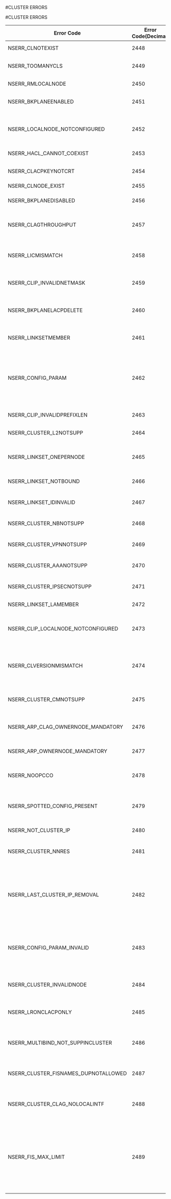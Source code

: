 #CLUSTER ERRORS

#CLUSTER ERRORS



<table><thead><tr><th>Error Code</th><th>Error Code(Decimal)</th><th>Error Code(Hex)</th><th>Error Message</th></tr></thead><tbody><tr><td>NSERR_CLNOTEXIST</td><td>2448</td><td>0x990</td><td>Cluster does not exist</td><tr><tr><td>NSERR_TOOMANYCLS</td><td>2449</td><td>0x991</td><td>This node is already added to another cluster</td><tr><tr><td>NSERR_RMLOCALNODE</td><td>2450</td><td>0x992</td><td>Local Node cannot be deleted</td><tr><tr><td>NSERR_BKPLANEENABLED</td><td>2451</td><td>0x993</td><td>Cluster Backplane is enabled on this interface</td><tr><tr><td>NSERR_LOCALNODE_NOTCONFIGURED</td><td>2452</td><td>0x994</td><td>Clustering cannot be enabled as the local node is not a member of the cluster.</td><tr><tr><td>NSERR_HACL_CANNOT_COEXIST</td><td>2453</td><td>0x995</td><td>Clustering and HA cannot coexist.</td><tr><tr><td>NSERR_CLACPKEYNOTCRT</td><td>2454</td><td>0x996</td><td>LACP key for Node/cluster is not correct</td><tr><tr><td>NSERR_CLNODE_EXIST</td><td>2455</td><td>0x997</td><td>already in cluster</td><tr><tr><td>NSERR_BKPLANEDISABLED</td><td>2456</td><td>0x998</td><td>Disabling Cluster backplane interface</td><tr><tr><td>NSERR_CLAGTHROUGHPUT</td><td>2457</td><td>0x999</td><td>Currently throughput settings are not allowed on CLAG</td><tr><tr><td>NSERR_LICMISMATCH</td><td>2458</td><td>0x99A</td><td>License mismatch between Configuration Coordinator and local node</td><tr><tr><td>NSERR_CLIP_INVALIDNETMASK</td><td>2459</td><td>0x99B</td><td>CLIP netmask should be 255.255.255.255.</td><tr><tr><td>NSERR_BKPLANELACPDELETE</td><td>2460</td><td>0x99C</td><td>This is the last interface in LACP channel configured as backplane</td><tr><tr><td>NSERR_LINKSETMEMBER</td><td>2461</td><td>0x99D</td><td>Interface/Channel is Linkset member.</td><tr><tr><td>NSERR_CONFIG_PARAM</td><td>2462</td><td>0x99E</td><td>Setting up of netscaler parameter ignored using this command in HA/Cluster mode. Use set nsparam command for this purpose.</td><tr><tr><td>NSERR_CLIP_INVALIDPREFIXLEN</td><td>2463</td><td>0x99F</td><td>CLIP prefix length should be 128.</td><tr><tr><td>NSERR_CLUSTER_L2NOTSUPP</td><td>2464</td><td>0x9A0</td><td>L2 Mode not supported in Cluster mode.</td><tr><tr><td>NSERR_LINKSET_ONEPERNODE</td><td>2465</td><td>0x9A1</td><td>Linkset can have only one Interface/Channel per Node</td><tr><tr><td>NSERR_LINKSET_NOTBOUND</td><td>2466</td><td>0x9A2</td><td>Interface/Channel not bound to Linkset</td><tr><tr><td>NSERR_LINKSET_IDINVALID</td><td>2467</td><td>0x9A3</td><td>Linkset name should be of form LS/</td><tr><tr><td>NSERR_CLUSTER_NBNOTSUPP</td><td>2468</td><td>0x9A4</td><td>Net Bridge is not supported in Cluster mode.</td><tr><tr><td>NSERR_CLUSTER_VPNNOTSUPP</td><td>2469</td><td>0x9A5</td><td>SSLVPN is not supported in Cluster mode.</td><tr><tr><td>NSERR_CLUSTER_AAANOTSUPP</td><td>2470</td><td>0x9A6</td><td>AAA is not supported in Cluster mode.</td><tr><tr><td>NSERR_CLUSTER_IPSECNOTSUPP</td><td>2471</td><td>0x9A7</td><td>IPSEC is not supported in Cluster mode.</td><tr><tr><td>NSERR_LINKSET_LAMEMBER</td><td>2472</td><td>0x9A8</td><td>Interface part of a Channel</td><tr><tr><td>NSERR_CLIP_LOCALNODE_NOTCONFIGURED</td><td>2473</td><td>0x9A9</td><td>CLIP cannot be added as the local node is not a member of the cluster.</td><tr><tr><td>NSERR_CLVERSIONMISMATCH</td><td>2474</td><td>0x9AA</td><td>Cluster version mismatch between Configuration Coordinator and local node</td><tr><tr><td>NSERR_CLUSTER_CMNOTSUPP</td><td>2475</td><td>0x9AB</td><td>Connection Mirroring is not supported in Cluster mode</td><tr><tr><td>NSERR_ARP_CLAG_OWNERNODE_MANDATORY</td><td>2476</td><td>0x9AC</td><td>Owner Node should be specified for CLAG.</td><tr><tr><td>NSERR_ARP_OWNERNODE_MANDATORY</td><td>2477</td><td>0x9AD</td><td>Owner Node should be specified.</td><tr><tr><td>NSERR_NOOPCCO</td><td>2478</td><td>0x9AE</td><td>Operation not permitted on the Configuration Coordinator.</td><tr><tr><td>NSERR_SPOTTED_CONFIG_PRESENT</td><td>2479</td><td>0x9AF</td><td>Operation not permitted as the node is part of spotted entity configuration.</td><tr><tr><td>NSERR_NOT_CLUSTER_IP</td><td>2480</td><td>0x9B0</td><td>IP address should be a CLIP address.</td><tr><tr><td>NSERR_CLUSTER_NNRES</td><td>2481</td><td>0x9B1</td><td>Error in communication with other nodes in the cluster</td><tr><tr><td>NSERR_LAST_CLUSTER_IP_REMOVAL</td><td>2482</td><td>0x9B2</td><td>A NetScaler cluster must have a minimum of one cluster IP address. This is the last available cluster IP address and hence it cannot be deleted.</td><tr><tr><td>NSERR_CONFIG_PARAM_INVALID</td><td>2483</td><td>0x9B3</td><td>Configured Param(s) too small for Cluster. Parameter value(s) will be bumped to OVS node count.</td><tr><tr><td>NSERR_CLUSTER_INVALIDNODE</td><td>2484</td><td>0x9B4</td><td>Owner node value should be between 0 and 31, both inclusive.</td><tr><tr><td>NSERR_LRONCLACPONLY</td><td>2485</td><td>0x9B5</td><td>Link Redundancy can be set only in Cluster LACP Channels</td><tr><tr><td>NSERR_MULTIBIND_NOT_SUPPINCLUSTER</td><td>2486</td><td>0x9B6</td><td>Multiple Bindings in Single Bind Command not Supported in Cluster.</td><tr><tr><td>NSERR_CLUSTER_FISNAMES_DUPNOTALLOWED</td><td>2487</td><td>0x9B7</td><td>In a cluster setup, the FIS name on each node must be unique.</td><tr><tr><td>NSERR_CLUSTER_CLAG_NOLOCALINTF</td><td>2488</td><td>0x9B8</td><td>CLA cannot be bound to the FIS as the CLA does not contain a local interface.</td><tr><tr><td>NSERR_FIS_MAX_LIMIT</td><td>2489</td><td>0x9B9</td><td>An appliance can have a maximum of 64 failover interface sets (FIS). This appliance or ownernode (cluster) already has maximum number of allowable FIS.</td><tr></tbody></table>
